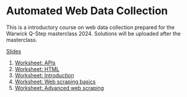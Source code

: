 # Automated Web Data Collection

This is a introductory course on web data collection prepared for the Warwick Q-Step masterclass 2024.
Solutions will be uploaded after the masterclass. 

[Slides](webdata_slides.pdf)

1. [Worksheet: APIs](4_API.Rmd)
2. [Worksheet: HTML](4_API.Rmd)
3. [Worksheet: Introduction](1_intro.Rmd)
4. [Worksheet: Web scraping basics](2_basicWebScraping.Rmd)
5. [Worksheet: Advanced web scraping](3_advancedWebScraping.Rmd)

